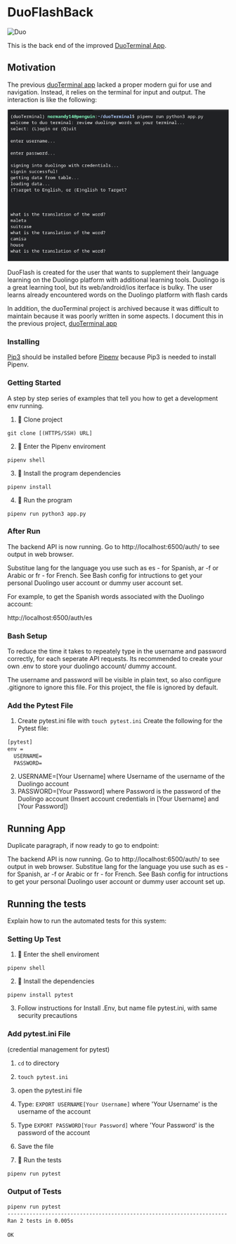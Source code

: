 # DuoFlashBack

![Duo](https://vignette.wikia.nocookie.net/duolingo/images/b/be/Duo_2019.png/revision/latest?cb=20190307143704)

This is the back end of the improved [DuoTerminal App](https://github.com/normandy14/duoTerminal).

## Motivation

The previous [duoTerminal app](https://github.com/normandy14/duoTerminal) lacked a proper modern gui for use and navigation. Instead, it relies on the terminal for input and output. The interaction is like the following:

![App](https://github.com/normandy14/duoTerminal/blob/master/doc/screenshot.png?raw=true)

DuoFlash is created for the user that wants to supplement their language learning on the Duolingo platform with additional learning tools. Duolingo is a great learning tool, but its web/android/ios iterface is bulky. The user learns already encountered words on the Duolingo platform with flash cards

In addition, the duoTerminal project is archived because it was difficult to maintain because it was poorly written in some aspects. I document this in the previous project, [duoTerminal app](https://github.com/normandy14/duoTerminal)

### Installing

[Pip3](https://pip.pypa.io/en/stable/) should be installed before [Pipenv](https://pipenv.pypa.io/en/latest/) because Pip3 is needed to install Pipenv.

### Getting Started

A step by step series of examples that tell you how to get a development env running.

1. :card_index: Clone project

```
git clone [(HTTPS/SSH) URL]
```

2. :snake: Enter the Pipenv enviroment

```
pipenv shell
```

3. :snake: Install the program dependencies

```
pipenv install
```

4. :snake: Run the program

```
pipenv run python3 app.py
```

### After Run

The backend API is now running. Go to http://localhost:6500/auth/<lang> to see output in web browser.
  
Substitue lang for the language you use such as es - for Spanish, ar -f or  Arabic or fr - for French.
See Bash config for intructions to get your personal Duolingo user account or dummy user account set.

For example, to get the Spanish words associated with the Duolingo account:

  http://localhost:6500/auth/es
  
### Bash Setup

To reduce the time it takes to repeately type in the username and password correctly, for each seperate API requests.
Its recommended to create your own .env to store your duolingo account/ dummy account.

The username and password will be visible in plain text, so also configure .gitignore to ignore this file. For this project, the file is ignored by default.

### Add the Pytest File
1. Create pytest.ini file with `touch pytest.ini`
Create the following for the Pytest file:
```
[pytest]
env =
  USERNAME=
  PASSWORD=
```
2. USERNAME=[Your Username] where Username of the username of the Duolingo account
3. PASSWORD=[Your Password] where Password is the password of the Duolingo account
(Insert account credentials in [Your Username] and [Your Password])

## Running App
Duplicate paragraph, if now ready to go to endpoint:
  
The backend API is now running. Go to http://localhost:6500/auth/<lang> to see output in web browser.
Substitue lang for the language you use such as es - for Spanish, ar -f or  Arabic or fr - for French.
See Bash config for intructions to get your personal Duolingo user account or dummy user account set up.
  
## Running the tests

Explain how to run the automated tests for this system:
  
### Setting Up Test

1. :snake: Enter the shell enviroment

```
pipenv shell
```

2. :snake: Install the dependencies

```
pipenv install pytest
```
3. Follow instructions for Install .Env, but name file pytest.ini, with same security precautions
  
  ### Add pytest.ini File
  
  (credential management for pytest)

1. `cd` to directory
2. `touch pytest.ini`
3. open the pytest.ini file
4. Type: `EXPORT USERNAME[Your Username]` where 'Your Username' is the username of the account
5. Type `EXPORT PASSWORD[Your Password]` where 'Your Password' is the password of the account
6. Save the file
  
4. :snake: Run the tests

```
pipenv run pytest
```

### Output of Tests

```
pipenv run pytest
----------------------------------------------------------------------
Ran 2 tests in 0.005s

OK
```
<!--

## Python Libraries

1. :bird: [Duolingo](https://github.com/KartikTalwar/Duolingo/) -- Unofficial Duolingo API Wrapper

## Contributing

:newspaper: Please read [CONTRIBUTING.md](https://gist.github.com/PurpleBooth/b24679402957c63ec426) for details on our code of conduct, and the process for submitting pull requests to us.

## Versioning

:card_index: We use [Git](https://gist.github.com/derhuerst/1b15ff4652a867391f03) for versioning.

## Authors

* :ocean: **Normandy14** - *Initial work* - [Github Account](https://github.com/Normandy14)

## License

:newspaper: This project is licensed under the GNU General Public License - see the [LICENSE.md](LICENSE.md) file for details.

<!--

## Acknowledgments

* Hat tip to anyone whose code was used
* Inspiration
* etc

-->
